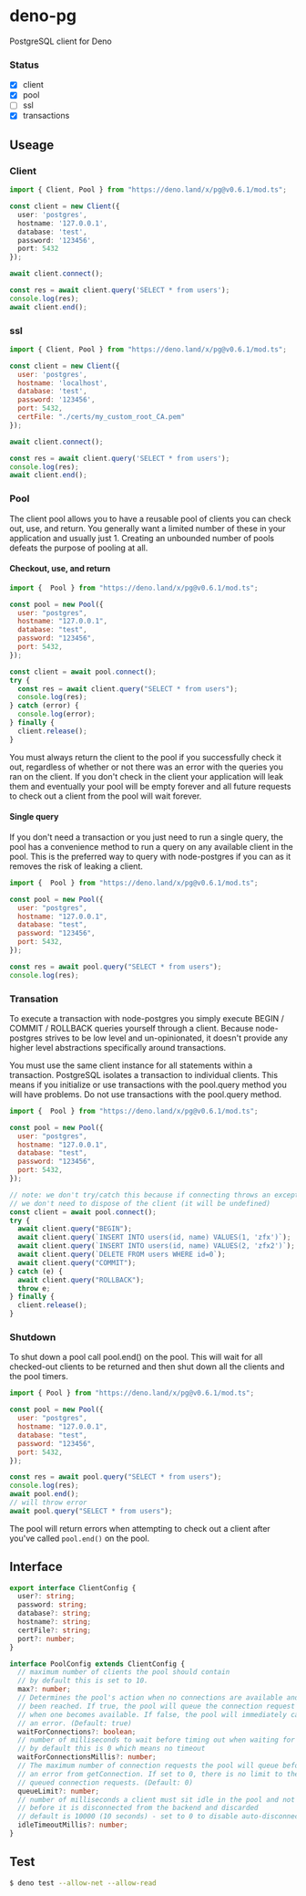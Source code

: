 # deno-pg
PostgreSQL client for Deno

### Status
* [x] client
* [x] pool
* [ ] ssl
* [x] transactions

## Useage  

### Client 
```ts
import { Client, Pool } from "https://deno.land/x/pg@v0.6.1/mod.ts";

const client = new Client({
  user: 'postgres',
  hostname: '127.0.0.1',
  database: 'test',
  password: '123456',
  port: 5432
});

await client.connect();

const res = await client.query('SELECT * from users');
console.log(res);
await client.end();
```  

### ssl 
```js
import { Client, Pool } from "https://deno.land/x/pg@v0.6.1/mod.ts";

const client = new Client({
  user: 'postgres',
  hostname: 'localhost',
  database: 'test',
  password: '123456',
  port: 5432,
  certFile: "./certs/my_custom_root_CA.pem"
});

await client.connect();

const res = await client.query('SELECT * from users');
console.log(res);
await client.end();
```  

### Pool
The client pool allows you to have a reusable pool of clients you can check out, use, and return. You generally want a limited number of these in your application and usually just 1. Creating an unbounded number of pools defeats the purpose of pooling at all.

#### Checkout, use, and return
```js
import {  Pool } from "https://deno.land/x/pg@v0.6.1/mod.ts";

const pool = new Pool({
  user: "postgres",
  hostname: "127.0.0.1",
  database: "test",
  password: "123456",
  port: 5432,
});

const client = await pool.connect();
try {
  const res = await client.query("SELECT * from users");
  console.log(res);
} catch (error) {
  console.log(error);
} finally {
  client.release();
}
```
You must always return the client to the pool if you successfully check it out, regardless of whether or not there was an error with the queries you ran on the client. If you don't check in the client your application will leak them and eventually your pool will be empty forever and all future requests to check out a client from the pool will wait forever.

#### Single query
If you don't need a transaction or you just need to run a single query, the pool has a convenience method to run a query on any available client in the pool. This is the preferred way to query with node-postgres if you can as it removes the risk of leaking a client.
```js
import {  Pool } from "https://deno.land/x/pg@v0.6.1/mod.ts";

const pool = new Pool({
  user: "postgres",
  hostname: "127.0.0.1",
  database: "test",
  password: "123456",
  port: 5432,
});

const res = await pool.query("SELECT * from users");
console.log(res);
```

### Transation
To execute a transaction with node-postgres you simply execute BEGIN / COMMIT / ROLLBACK queries yourself through a client. Because node-postgres strives to be low level and un-opinionated, it doesn't provide any higher level abstractions specifically around transactions.

You must use the same client instance for all statements within a transaction. PostgreSQL isolates a transaction to individual clients. This means if you initialize or use transactions with the pool.query method you will have problems. Do not use transactions with the pool.query method.

```js
import {  Pool } from "https://deno.land/x/pg@v0.6.1/mod.ts";

const pool = new Pool({
  user: "postgres",
  hostname: "127.0.0.1",
  database: "test",
  password: "123456",
  port: 5432,
});

// note: we don't try/catch this because if connecting throws an exception
// we don't need to dispose of the client (it will be undefined)
const client = await pool.connect();
try {
  await client.query("BEGIN");
  await client.query(`INSERT INTO users(id, name) VALUES(1, 'zfx')`);
  await client.query(`INSERT INTO users(id, name) VALUES(2, 'zfx2')`);
  await client.query(`DELETE FROM users WHERE id=0`);
  await client.query("COMMIT");
} catch (e) {
  await client.query("ROLLBACK");
  throw e;
} finally {
  client.release();
}
```

### Shutdown
To shut down a pool call pool.end() on the pool. This will wait for all checked-out clients to be returned and then shut down all the clients and the pool timers.
```js
import { Pool } from "https://deno.land/x/pg@v0.6.1/mod.ts";

const pool = new Pool({
  user: "postgres",
  hostname: "127.0.0.1",
  database: "test",
  password: "123456",
  port: 5432,
});

const res = await pool.query("SELECT * from users");
console.log(res);
await pool.end();
// will throw error
await pool.query("SELECT * from users");
```
The pool will return errors when attempting to check out a client after you've called `pool.end()` on the pool.

## Interface  
```ts
export interface ClientConfig {
  user?: string;
  password: string;
  database?: string;
  hostname?: string;
  certFile?: string;
  port?: number;
}

interface PoolConfig extends ClientConfig {
  // maximum number of clients the pool should contain
  // by default this is set to 10.
  max?: number;
  // Determines the pool's action when no connections are available and the limit has 
  // been reached. If true, the pool will queue the connection request and call it 
  // when one becomes available. If false, the pool will immediately call back with 
  // an error. (Default: true)
  waitForConnections?: boolean;
  // number of milliseconds to wait before timing out when waiting for connection.
  // by default this is 0 which means no timeout
  waitForConnectionsMillis?: number;
  // The maximum number of connection requests the pool will queue before returning 
  // an error from getConnection. If set to 0, there is no limit to the number of 
  // queued connection requests. (Default: 0)
  queueLimit?: number;
  // number of milliseconds a client must sit idle in the pool and not be checked out
  // before it is disconnected from the backend and discarded
  // default is 10000 (10 seconds) - set to 0 to disable auto-disconnection of idle clients
  idleTimeoutMillis?: number;
}
```

## Test

```bash
$ deno test --allow-net --allow-read
```  
